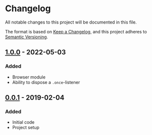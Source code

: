 # Changelog
All notable changes to this project will be documented in this file.

The format is based on [Keep a Changelog](https://keepachangelog.com/en/1.0.0/),
and this project adheres to [Semantic Versioning](https://semver.org/spec/v2.0.0.html).

<!-- ## [Unreleased] -->
## [1.0.0] - 2022-05-03
### Added
- Browser module
- Ability to dispose a `.once`-listener

## [0.0.1] - 2019-02-04
### Added
- Initial code
- Project setup

[Unreleased]: https://github.com/Ionaru/typed-events/compare/1.0.0...HEAD
[1.0.0]: https://github.com/Ionaru/typed-events/compare/0.0.1...1.0.0
[0.0.1]: https://github.com/Ionaru/typed-events/compare/e3eed83...0.0.1
